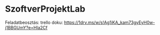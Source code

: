 # SzoftverProjektLab

Feladatbeosztás: trello
doku: https://1drv.ms/w/s!Ag1iKA_kam73gyEyH0w-j1BBGUmY?e=Hla2Cf
